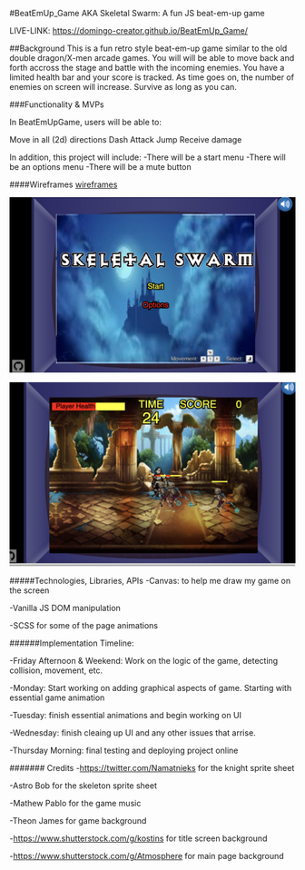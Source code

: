 #BeatEmUp_Game AKA Skeletal Swarm:
A fun JS beat-em-up game

LIVE-LINK: https://domingo-creator.github.io/BeatEmUp_Game/

##Background This is a fun retro style beat-em-up game similar to the old double dragon/X-men arcade games. You will will be able to move back and forth accross the stage and battle with the incoming enemies. You have a limited health bar and your score is tracked.  As time goes on, the number of enemies on screen will increase.  Survive as long as you can.



###Functionality & MVPs

In BeatEmUpGame, users will be able to:

Move in all (2d) directions
Dash
Attack
Jump
Receive damage

In addition, this project will include: 
-There will be a start menu 
-There will be an options menu
-There will be a mute button



####Wireframes
[wireframes](https://wireframe.cc/i5caUj)

![alt text](https://github.com/Domingo-creator/BeatEmUp_Game/blob/master/images/screenshots/titleScreenScreenshot.png)

![alt text](https://github.com/Domingo-creator/BeatEmUp_Game/blob/master/images/screenshots/inGameScreenshot.png)



#####Technologies, Libraries, APIs 
-Canvas: to help me draw my game on the screen 

-Vanilla JS DOM manipulation

-SCSS for some of the page animations



######Implementation Timeline:

-Friday Afternoon & Weekend: Work on the logic of the game, detecting collision, movement, etc. 

-Monday: Start working on adding graphical aspects of game. Starting with essential game animation 

-Tuesday: finish essential animations and begin working on UI 

-Wednesday: finish cleaing up UI and any other issues that arrise.

-Thursday Morning: final testing and deploying project online




####### Credits
-https://twitter.com/Namatnieks for the knight sprite sheet

-Astro Bob for the skeleton sprite sheet

-Mathew Pablo for the game music

-Theon James for game background

-https://www.shutterstock.com/g/kostins for title screen background

-https://www.shutterstock.com/g/Atmosphere for main page background




